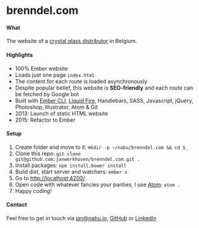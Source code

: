 # brenndel.com

#### What
The website of a [crystal glass distributor](http://brenndel.com/) in Belgium.

#### Highlights
* 100% Ember website
* Loads just one page `index.html`
* The content for each route is loaded asynchronously
* Despite popular belief, this website is **SEO-friendly** and each route can be fetched by Google bot
* Built with [Ember CLI](http://ember-cli.com/), [Liquid Fire](https://github.com/ef4/liquid-fire), Handlebars, SASS, Javascript, jQuery, Photoshop, Illustrator, Atom & Git
* 2013: Launch of static HTML website
* 2015: Refactor to Ember

#### Setup
1. Create folder and move to it: `mkdir -p ~/nabu/brenndel.com && cd $_`
2. Clone this repo: `git clone git@github.com:janwerkhoven/brenndel.com.git .`
3. Install packages: `npm install;bower install`
4. Build dist, start server and watchers: `ember s`
5. Go to [http://localhost:4200/](http://localhost:4200/)
6. Open code with whatever fancies your panties, I use [Atom](https://atom.io/): `atom .`
7. Happy coding!

#### Contact
Feel free to get in touch via <a href="mailto:jan@nabu.io">jan@nabu.io</a>, [GitHub](https://github.com/janwerkhoven) or [LinkedIn](https://au.linkedin.com/pub/jan-werkhoven/10/64/b30)
